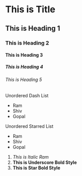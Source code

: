# This is Title
## This is Heading 1
### This is Heading 2
#### This is Heading 3
##### This is Heading 4
###### This is Heading 5

Unordered Dash List
- Ram
- Shiv
- Gopal

Unordered Starred List
* Ram
* Shiv
* Gopal

1. *This is Italic Ram*
2. __This is Underscore Bold Style__
3. **This is Star Bold Style**

